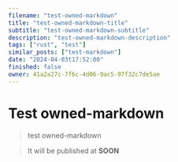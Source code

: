 ```yaml
---
filename: "test-owned-markdown"
title: "test-owned-markdown-title"
subtitle: "test-owned-markdown-subtitle"
description: "test-owned-markdown-description"
tags: ["rust", "test"]
similar_posts: ["test-markdown"]
date: "2024-04-03t17:52:00"
finished: false
owner: 41a2a27c-7f6c-4d06-9ac5-97f32c7de5ae
---
```


# Test owned-markdown

> test owned-markdown

> It will be published at **SOON**
